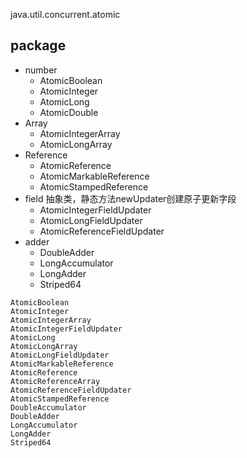 java.util.concurrent.atomic

## package
* number
  * AtomicBoolean
  * AtomicInteger
  * AtomicLong
  * AtomicDouble
* Array
  * AtomicIntegerArray
  * AtomicLongArray
* Reference
  * AtomicReference
  * AtomicMarkableReference
  * AtomicStampedReference
* field 抽象类，静态方法newUpdater创建原子更新字段
  * AtomicIntegerFieldUpdater
  * AtomicLongFieldUpdater
  * AtomicReferenceFieldUpdater
* adder
  * DoubleAdder
  * LongAccumulator
  * LongAdder
  * Striped64


```
AtomicBoolean
AtomicInteger
AtomicIntegerArray
AtomicIntegerFieldUpdater
AtomicLong
AtomicLongArray
AtomicLongFieldUpdater
AtomicMarkableReference
AtomicReference
AtomicReferenceArray
AtomicReferenceFieldUpdater
AtomicStampedReference
DoubleAccumulator
DoubleAdder
LongAccumulator
LongAdder
Striped64
```